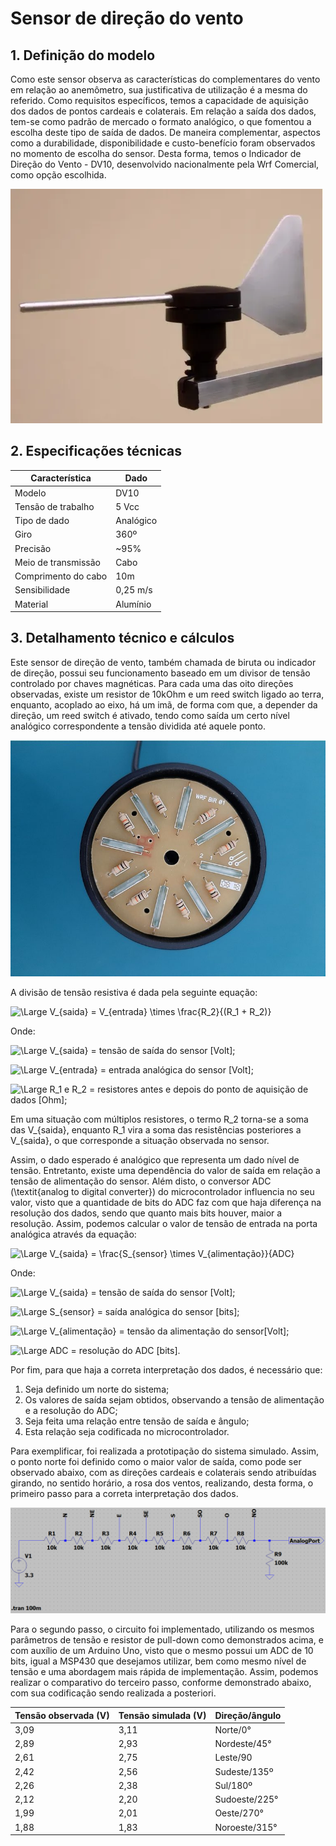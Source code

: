 # Sensor de direção do vento

## 1. Definição do modelo

Como este sensor observa as características do complementares do vento em relação ao anemômetro, sua justificativa de utilização é a mesma do referido. Como requisitos específicos, temos a capacidade de aquisição dos dados de pontos cardeais e colaterais. Em relação a saída dos dados, tem-se como padrão de mercado o formato analógico, o que fomentou a escolha deste tipo de saída de dados. De maneira complementar, aspectos como a durabilidade, disponibilidade e custo-benefício foram observados no momento de escolha do sensor. Desta forma, temos o Indicador de Direção do Vento - DV10, desenvolvido nacionalmente pela Wrf Comercial, como opção escolhida. 

![img](imgs/biruta.png)

## 2. Especificações técnicas

|Característica|Dado|
|-|-|
|Modelo|DV10|
|Tensão de trabalho|5 Vcc|
|Tipo de dado|Analógico|
|Giro|360º|
|Precisão|~95%|
|Meio de transmissão|Cabo|
|Comprimento do cabo|10m|
|Sensibilidade|0,25 m/s|
|Material|Alumínio|

## 3. Detalhamento técnico e cálculos

Este sensor de direção de vento, também chamada de biruta ou indicador de direção, possui seu funcionamento baseado em um divisor de tensão controlado por chaves magnéticas. Para cada uma das oito direções observadas, existe um resistor de 10kOhm e um reed switch ligado ao terra, enquanto, acoplado ao eixo, há um imã, de forma com que, a depender da direção, um reed switch é ativado, tendo como saída um certo nível analógico correspondente a tensão dividida até aquele ponto.

![img](imgs/biruta_dentro.jpg)
       
A divisão de tensão resistiva é dada pela seguinte equação:

![\Large V_{saida} = V_{entrada} \times \frac{R_2}{(R_1 + R_2)}](https://latex.codecogs.com/svg.latex?\Large&space;V_{saida}%20=%20V_{entrada}%20\times%20\frac{R_2}{(R_1%20+%20R_2)})

Onde:

![\Large V_{saida}](https://latex.codecogs.com/svg.latex?\Large&space;V_{saida}) = tensão de saída do sensor [Volt];

![\Large V_{entrada}](https://latex.codecogs.com/svg.latex?\Large&space;V_{entrada}) = entrada analógica do sensor [Volt];

![\Large R_1 e R_2](https://latex.codecogs.com/svg.latex?\Large&space;R_1%20e%20R_2) = resistores antes e depois do ponto de aquisição de dados [Ohm];

Em uma situação com múltiplos resistores, o termo R_2 torna-se a soma das V_{saida}, enquanto R_1 vira a soma das resistências posteriores a V_{saida}, o que corresponde a situação observada no sensor.

Assim, o dado esperado é analógico que representa um dado nível de tensão. Entretanto, existe uma dependência do valor de saída em relação a tensão de alimentação do sensor. Além disto, o conversor ADC (\textit{analog to digital converter}) do microcontrolador influencia no seu valor, visto que a quantidade de bits do ADC faz com que haja diferença na resolução dos dados, sendo que quanto mais bits houver, maior a resolução. Assim, podemos calcular o valor de tensão de entrada na porta analógica através da equação:

![\Large V_{saida} = \frac{S_{sensor} \times  V_{alimentação}}{ADC}](https://latex.codecogs.com/svg.latex?\Large&space;V_{saida}%20=%20\frac{S_{sensor}%20\times%20%20V_{alimentacao}}{ADC})

Onde:

![\Large V_{saida}](https://latex.codecogs.com/svg.latex?\Large&space;V_{saida}) = tensão de saída do sensor [Volt];

![\Large S_{sensor}](https://latex.codecogs.com/svg.latex?\Large&space;S_{sensor}) = saída analógica do sensor [bits];

![\Large V_{alimentação}](https://latex.codecogs.com/svg.latex?\Large&space;V_{alimentacao}) = tensão da alimentação do sensor[Volt];

![\Large ADC](https://latex.codecogs.com/svg.latex?\Large&space;ADC) = resolução do ADC [bits].

Por fim, para que haja a correta interpretação dos dados, é necessário que:

1. Seja definido um norte do sistema;
2. Os valores de saída sejam obtidos, observando a tensão de alimentação e a resolução do ADC;
3. Seja feita uma relação entre tensão de saída e ângulo;
4. Esta relação seja codificada no microcontrolador.

Para exemplificar, foi realizada a prototipação do sistema simulado. Assim, o ponto norte foi definido como o maior valor de saída, como pode ser observado abaixo, com as direções cardeais e colaterais sendo atribuídas girando, no sentido horário, a rosa dos ventos, realizando, desta forma, o primeiro passo para a correta interpretação dos dados.

![img](imgs/biruta_sim.png)

 Para o segundo passo, o circuito foi implementado, utilizando os mesmos parâmetros de tensão e resistor de pull-down como demonstrados acima, e com auxílio de um Arduino Uno, visto que o mesmo possui um ADC de 10 bits, igual a MSP430 que desejamos utilizar, bem como mesmo nível de tensão e uma abordagem mais rápida de implementação. Assim, podemos realizar o comparativo do terceiro passo, conforme demonstrado abaixo, com sua codificação sendo realizada a posteriori.
 
 |Tensão observada (V)|Tensão simulada (V)|Direção/ângulo
 |-|-|-|
|3,09|3,11|Norte/0°|
|2,89|2,93|Nordeste/45°|
|2,61|2,75|Leste/90|
|2,42|2,56|Sudeste/135º|
|2,26|2,38|Sul/180º|
|2,12|2,20|Sudoeste/225°|
|1,99|2,01|Oeste/270°|
|1,88|1,83|Noroeste/315°|
